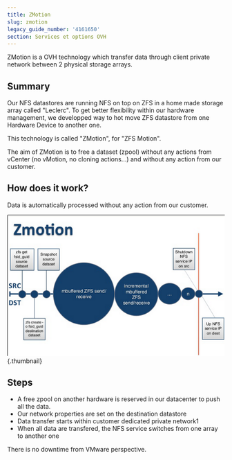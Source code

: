 ```yaml
---
title: ZMotion
slug: zmotion
legacy_guide_number: '4161650'
section: Services et options OVH
---
```



ZMotion is a OVH technology which transfer data through client private network between 2 physical storage arrays.

Summary
-------

Our NFS datastores are running NFS on top on ZFS in a home made storage array called "Leclerc". To get better flexibility within our hardware management, we developped way to hot move ZFS datastore from one Hardware Device to another one.

This technology is called "ZMotion", for "ZFS Motion".

The aim of ZMotion is to free a dataset (zpool) without any actions from vCenter (no vMotion, no cloning actions...) and without any action from our customer.

How does it work?
-----------------

Data is automatically processed without any action from our customer.

![](images/zmotionPrez.png){.thumbnail}

Steps
-----

- A free zpool on another hardware is reserved in our datacenter to push all the data.
- Our network properties are set on the destination datastore
- Data transfer starts within customer dedicated private network1
- When all data are transfered, the NFS service switches from one array to another one

There is no downtime from VMware perspective.


